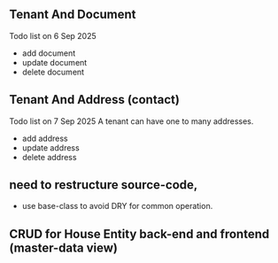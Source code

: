 

## Tenant And Document 
Todo list on  6 Sep 2025
 - add document
 - update document
 - delete document




## Tenant And Address (contact)
Todo list on  7 Sep 2025
A tenant can have one to many addresses.
- add address
- update address
- delete address


## need to restructure source-code,
- use base-class to avoid DRY for common operation.


## CRUD for House Entity back-end and frontend (master-data view)

